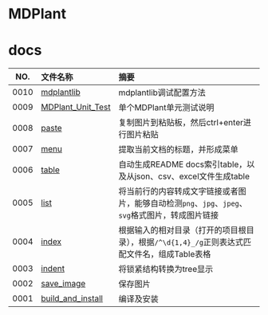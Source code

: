 # MDPlant

# docs

NO.  |文件名称|摘要
:---:|:--|:--
0010 | [mdplantlib](docs/0010_mdplantlib.md) | mdplantlib调试配置方法
0009 | [MDPlant_Unit_Test](docs/0009_MDPlant_Unit_Test.md) | 单个MDPlant单元测试说明
0008 | [paste](docs/0008_paste.md) | 复制图片到粘贴板，然后ctrl+enter进行图片粘贴
0007 | [menu](docs/0007_menu.md) | 提取当前文档的标题，并形成菜单
0006 | [table](docs/0006_table.md) | 自动生成README docs索引table，以及从json、csv、excel文件生成table
0005 | [list](docs/0005_list.md) | 将当前行的内容转成文字链接或者图片，能够自动检测`png`、`jpg`、`jpeg`、`svg`格式图片，转成图片链接
0004 | [index](docs/0004_index.md) | 根据输入的相对目录（打开的项目根目录），根据`/^\d{1,4}_/g`正则表达式匹配文件名，组成Table表格
0003 | [indent](docs/0003_indent.md) | 将锁紧结构转换为tree显示
0002 | [save_image](docs/0002_save_image.md) | 保存图片
0001 | [build_and_install](docs/0001_build_and_install.md) | 编译及安装

